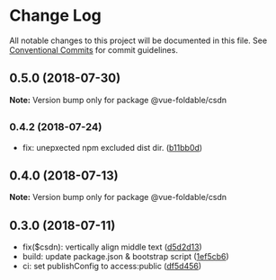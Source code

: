# Change Log

All notable changes to this project will be documented in this file.
See [Conventional Commits](https://conventionalcommits.org) for commit guidelines.

<a name="0.5.0"></a>
## 0.5.0 (2018-07-30)





**Note:** Version bump only for package @vue-foldable/csdn

<a name="0.4.2"></a>
## <small>0.4.2 (2018-07-24)</small>

* fix: unepxected npm excluded dist dir. ([b11bb0d](https://github.com/ulivz/vue-foldable/commit/b11bb0d))




<a name="0.4.0"></a>
## 0.4.0 (2018-07-13)





**Note:** Version bump only for package @vue-foldable/csdn

<a name="0.3.0"></a>
## 0.3.0 (2018-07-11)

* fix($csdn): vertically align middle text ([d5d2d13](https://github.com/ulivz/vue-foldable/commit/d5d2d13))
* build: update package.json & bootstrap script ([1ef5cb6](https://github.com/ulivz/vue-foldable/commit/1ef5cb6))
* ci: set publishConfig to access:public ([df5d456](https://github.com/ulivz/vue-foldable/commit/df5d456))
